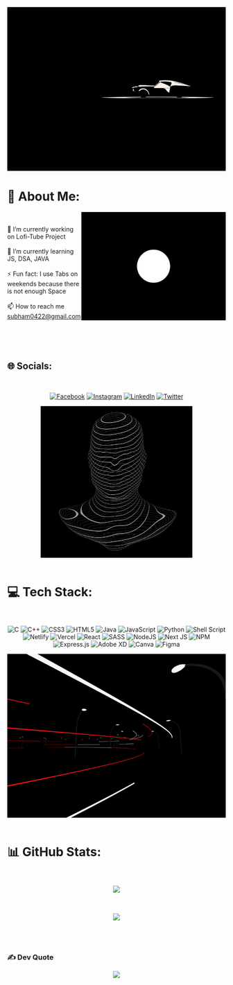  <div align="center">
 <img src="https://github.com/subham-04/subham-04/blob/main/image_processing20200722-16369-1r6wfg9.gif"  />
</div>

# 💫 About Me:

<img src="https://github.com/subham-04/subham-04/blob/main/3f76e06de27c832f46cbcd209326890b.gif" align="right" height="250" />
  
  
 <br>
 
🔭 I’m currently working on Lofi-Tube Project<br><br>🌱 I’m currently learning JS, DSA, JAVA<br><br>⚡ Fun fact: I use Tabs on weekends because there is not enough Space<br><br>📫 How to reach me subham0422@gmail.com

<br>



<br>

<br>

## 🌐 Socials:
<br>
<div align="center">

[![Facebook](https://img.shields.io/badge/Facebook-%231877F2.svg?logo=Facebook&logoColor=white)](https://facebook.com/subham.bhadra.1276487) [![Instagram](https://img.shields.io/badge/Instagram-%23E4405F.svg?logo=Instagram&logoColor=white)](https://instagram.com/subham0422) [![LinkedIn](https://img.shields.io/badge/LinkedIn-%230077B5.svg?logo=linkedin&logoColor=white)](https://linkedin.com/in/subham-bhadra-54b8921b2) [![Twitter](https://img.shields.io/badge/Twitter-%231DA1F2.svg?logo=Twitter&logoColor=white)](https://twitter.com/subham0422) 

 <img src="https://github.com/subham-04/subham-04/blob/main/f54b89ee29fef7a07a360250edaae3d1.gif" height="350" />



</div>
<br>

# 💻 Tech Stack:

<br>

<div align="center">


![C](https://img.shields.io/badge/c-%2300599C.svg?style=for-the-badge&logo=c&logoColor=white) ![C++](https://img.shields.io/badge/c++-%2300599C.svg?style=for-the-badge&logo=c%2B%2B&logoColor=white) ![CSS3](https://img.shields.io/badge/css3-%231572B6.svg?style=for-the-badge&logo=css3&logoColor=white) ![HTML5](https://img.shields.io/badge/html5-%23E34F26.svg?style=for-the-badge&logo=html5&logoColor=white) ![Java](https://img.shields.io/badge/java-%23ED8B00.svg?style=for-the-badge&logo=java&logoColor=white) ![JavaScript](https://img.shields.io/badge/javascript-%23323330.svg?style=for-the-badge&logo=javascript&logoColor=%23F7DF1E) ![Python](https://img.shields.io/badge/python-3670A0?style=for-the-badge&logo=python&logoColor=ffdd54) ![Shell Script](https://img.shields.io/badge/shell_script-%23121011.svg?style=for-the-badge&logo=gnu-bash&logoColor=white) ![Netlify](https://img.shields.io/badge/netlify-%23000000.svg?style=for-the-badge&logo=netlify&logoColor=#00C7B7) ![Vercel](https://img.shields.io/badge/vercel-%23000000.svg?style=for-the-badge&logo=vercel&logoColor=white) ![React](https://img.shields.io/badge/react-%2320232a.svg?style=for-the-badge&logo=react&logoColor=%2361DAFB) ![SASS](https://img.shields.io/badge/SASS-hotpink.svg?style=for-the-badge&logo=SASS&logoColor=white) ![NodeJS](https://img.shields.io/badge/node.js-6DA55F?style=for-the-badge&logo=node.js&logoColor=white) ![Next JS](https://img.shields.io/badge/Next-black?style=for-the-badge&logo=next.js&logoColor=white) ![NPM](https://img.shields.io/badge/NPM-%23000000.svg?style=for-the-badge&logo=npm&logoColor=white) ![Express.js](https://img.shields.io/badge/express.js-%23404d59.svg?style=for-the-badge&logo=express&logoColor=%2361DAFB) ![Adobe XD](https://img.shields.io/badge/Adobe%20XD-470137?style=for-the-badge&logo=Adobe%20XD&logoColor=#FF61F6) ![Canva](https://img.shields.io/badge/Canva-%2300C4CC.svg?style=for-the-badge&logo=Canva&logoColor=white) 	![Figma](https://img.shields.io/badge/figma-%23F24E1E.svg?style=for-the-badge&logo=figma&logoColor=white)
 
<img src="https://github.com/subham-04/subham-04/blob/main/15629971e40c0f5c4d43af9f892db706.gif" />
 

</div>

<br>

# 📊 GitHub Stats:
<br>
<div align="center">
 
![](https://github-readme-stats.vercel.app/api?username=subham-04&theme=highcontrast&hide_border=false&include_all_commits=false&count_private=true)<br/>

<br>

![](https://github-readme-streak-stats.herokuapp.com/?user=subham-04&theme=highcontrast&hide_border=false)<br/>

 </div>
 
<br>

<br>


### ✍️ Dev Quote

<div align="center">
 
![](https://quotes-github-readme.vercel.app/api?type=horizontal&theme=dark)

</div>

